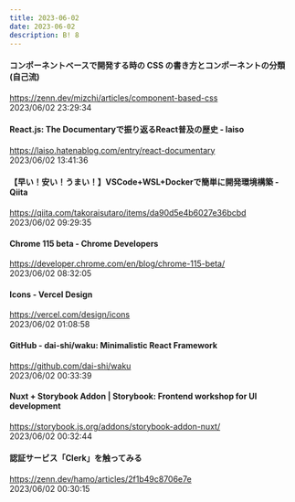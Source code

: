 ```yaml
---
title: 2023-06-02
date: 2023-06-02
description: B! 8
---
```


#### コンポーネントベースで開発する時の CSS の書き方とコンポーネントの分類 (自己流)
https://zenn.dev/mizchi/articles/component-based-css<br>
2023/06/02 23:29:34<br>


#### React.js: The Documentaryで振り返るReact普及の歴史 - laiso
https://laiso.hatenablog.com/entry/react-documentary<br>
2023/06/02 13:41:36<br>


#### 【早い！安い！うまい！】VSCode+WSL+Dockerで簡単に開発環境構築 - Qiita
https://qiita.com/takoraisutaro/items/da90d5e4b6027e36bcbd<br>
2023/06/02 09:29:35<br>


#### Chrome 115 beta - Chrome Developers
https://developer.chrome.com/en/blog/chrome-115-beta/<br>
2023/06/02 08:32:05<br>


#### Icons - Vercel Design
https://vercel.com/design/icons<br>
2023/06/02 01:08:58<br>


#### GitHub - dai-shi/waku: Minimalistic React Framework
https://github.com/dai-shi/waku<br>
2023/06/02 00:33:39<br>


#### Nuxt + Storybook Addon | Storybook: Frontend workshop for UI development
https://storybook.js.org/addons/storybook-addon-nuxt/<br>
2023/06/02 00:32:44<br>


#### 認証サービス「Clerk」を触ってみる
https://zenn.dev/hamo/articles/2f1b49c8706e7e<br>
2023/06/02 00:30:15<br>


